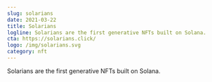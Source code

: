 ```yaml
---
slug: solarians
date: 2021-03-22
title: Solarians
logline: Solarians are the first generative NFTs built on Solana.
cta: https://solarians.click/
logo: /img/solarians.svg
category: nft
---
```


Solarians are the first generative NFTs built on Solana.
